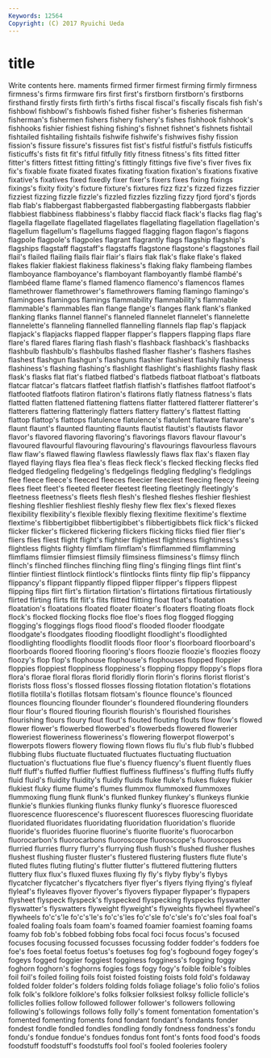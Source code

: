 ```yaml
---
Keywords: 12564 
Copyright: (C) 2017 Ryuichi Ueda
---
```


# title

Write contents here.
maments firmed firmer firmest firming
firmly firmness firmness's firms firmware firs first first's firstborn firstborn's
firstborns firsthand firstly firsts firth firth's firths fiscal fiscal's fiscally
fiscals fish fish's fishbowl fishbowl's fishbowls fished fisher fisher's fisheries
fisherman fisherman's fishermen fishers fishery fishery's fishes fishhook fishhook's fishhooks
fishier fishiest fishing fishing's fishnet fishnet's fishnets fishtail fishtailed fishtailing
fishtails fishwife fishwife's fishwives fishy fission fission's fissure fissure's fissures
fist fist's fistful fistful's fistfuls fisticuffs fisticuffs's fists fit fit's
fitful fitfully fitly fitness fitness's fits fitted fitter fitter's fitters
fittest fitting fitting's fittingly fittings five five's fiver fives fix
fix's fixable fixate fixated fixates fixating fixation fixation's fixations fixative
fixative's fixatives fixed fixedly fixer fixer's fixers fixes fixing fixings
fixings's fixity fixity's fixture fixture's fixtures fizz fizz's fizzed fizzes
fizzier fizziest fizzing fizzle fizzle's fizzled fizzles fizzling fizzy fjord
fjord's fjords flab flab's flabbergast flabbergasted flabbergasting flabbergasts flabbier flabbiest
flabbiness flabbiness's flabby flaccid flack flack's flacks flag flag's flagella
flagellate flagellated flagellates flagellating flagellation flagellation's flagellum flagellum's flagellums flagged
flagging flagon flagon's flagons flagpole flagpole's flagpoles flagrant flagrantly flags
flagship flagship's flagships flagstaff flagstaff's flagstaffs flagstone flagstone's flagstones flail
flail's flailed flailing flails flair flair's flairs flak flak's flake
flake's flaked flakes flakier flakiest flakiness flakiness's flaking flaky flambeing
flambes flamboyance flamboyance's flamboyant flamboyantly flambé flambé's flambéed flame flame's
flamed flamenco flamenco's flamencos flames flamethrower flamethrower's flamethrowers flaming flamingo
flamingo's flamingoes flamingos flamings flammability flammability's flammable flammable's flammables flan
flange flange's flanges flank flank's flanked flanking flanks flannel flannel's
flanneled flannelet flannelet's flannelette flannelette's flanneling flannelled flannelling flannels flap
flap's flapjack flapjack's flapjacks flapped flapper flapper's flappers flapping flaps
flare flare's flared flares flaring flash flash's flashback flashback's flashbacks
flashbulb flashbulb's flashbulbs flashed flasher flasher's flashers flashes flashest flashgun
flashgun's flashguns flashier flashiest flashily flashiness flashiness's flashing flashing's flashlight
flashlight's flashlights flashy flask flask's flasks flat flat's flatbed flatbed's
flatbeds flatboat flatboat's flatboats flatcar flatcar's flatcars flatfeet flatfish flatfish's
flatfishes flatfoot flatfoot's flatfooted flatfoots flatiron flatiron's flatirons flatly flatness
flatness's flats flatted flatten flattened flattening flattens flatter flattered flatterer
flatterer's flatterers flattering flatteringly flatters flattery flattery's flattest flatting flattop
flattop's flattops flatulence flatulence's flatulent flatware flatware's flaunt flaunt's flaunted
flaunting flaunts flautist flautist's flautists flavor flavor's flavored flavoring flavoring's
flavorings flavors flavour flavour's flavoured flavourful flavouring flavouring's flavourings flavourless
flavours flaw flaw's flawed flawing flawless flawlessly flaws flax flax's
flaxen flay flayed flaying flays flea flea's fleas fleck fleck's
flecked flecking flecks fled fledged fledgeling fledgeling's fledgelings fledgling fledgling's
fledglings flee fleece fleece's fleeced fleeces fleecier fleeciest fleecing fleecy
fleeing flees fleet fleet's fleeted fleeter fleetest fleeting fleetingly fleetingly's
fleetness fleetness's fleets flesh flesh's fleshed fleshes fleshier fleshiest fleshing
fleshlier fleshliest fleshly fleshy flew flex flex's flexed flexes flexibility
flexibility's flexible flexibly flexing flexitime flexitime's flextime flextime's flibbertigibbet flibbertigibbet's
flibbertigibbets flick flick's flicked flicker flicker's flickered flickering flickers flicking
flicks flied flier flier's fliers flies fliest flight flight's flightier
flightiest flightiness flightiness's flightless flights flighty flimflam flimflam's flimflammed flimflamming
flimflams flimsier flimsiest flimsily flimsiness flimsiness's flimsy flinch flinch's flinched
flinches flinching fling fling's flinging flings flint flint's flintier flintiest
flintlock flintlock's flintlocks flints flinty flip flip's flippancy flippancy's flippant
flippantly flipped flipper flipper's flippers flippest flipping flips flirt flirt's
flirtation flirtation's flirtations flirtatious flirtatiously flirted flirting flirts flit flit's
flits flitted flitting float float's floatation floatation's floatations floated floater
floater's floaters floating floats flock flock's flocked flocking flocks floe
floe's floes flog flogged flogging flogging's floggings flogs flood flood's
flooded flooder floodgate floodgate's floodgates flooding floodlight floodlight's floodlighted floodlighting
floodlights floodlit floods floor floor's floorboard floorboard's floorboards floored flooring
flooring's floors floozie floozie's floozies floozy floozy's flop flop's flophouse
flophouse's flophouses flopped floppier floppies floppiest floppiness floppiness's flopping floppy
floppy's flops flora flora's florae floral floras florid floridly florin
florin's florins florist florist's florists floss floss's flossed flosses flossing
flotation flotation's flotations flotilla flotilla's flotillas flotsam flotsam's flounce flounce's
flounced flounces flouncing flounder flounder's floundered floundering flounders flour flour's
floured flouring flourish flourish's flourished flourishes flourishing flours floury flout
flout's flouted flouting flouts flow flow's flowed flower flower's flowerbed
flowerbed's flowerbeds flowered flowerier floweriest floweriness floweriness's flowering flowerpot flowerpot's
flowerpots flowers flowery flowing flown flows flu flu's flub flub's
flubbed flubbing flubs fluctuate fluctuated fluctuates fluctuating fluctuation fluctuation's fluctuations
flue flue's fluency fluency's fluent fluently flues fluff fluff's fluffed
fluffier fluffiest fluffiness fluffiness's fluffing fluffs fluffy fluid fluid's fluidity
fluidity's fluidly fluids fluke fluke's flukes flukey flukier flukiest fluky
flume flume's flumes flummox flummoxed flummoxes flummoxing flung flunk flunk's
flunked flunkey flunkey's flunkeys flunkie flunkie's flunkies flunking flunks flunky
flunky's fluoresce fluoresced fluorescence fluorescence's fluorescent fluoresces fluorescing fluoridate fluoridated
fluoridates fluoridating fluoridation fluoridation's fluoride fluoride's fluorides fluorine fluorine's fluorite
fluorite's fluorocarbon fluorocarbon's fluorocarbons fluoroscope fluoroscope's fluoroscopes flurried flurries flurry
flurry's flurrying flush flush's flushed flusher flushes flushest flushing fluster
fluster's flustered flustering flusters flute flute's fluted flutes fluting fluting's
flutter flutter's fluttered fluttering flutters fluttery flux flux's fluxed fluxes
fluxing fly fly's flyby flyby's flybys flycatcher flycatcher's flycatchers flyer
flyer's flyers flying flying's flyleaf flyleaf's flyleaves flyover flyover's flyovers
flypaper flypaper's flypapers flysheet flyspeck flyspeck's flyspecked flyspecking flyspecks flyswatter
flyswatter's flyswatters flyweight flyweight's flyweights flywheel flywheel's flywheels fo'c's'le fo'c's'le's
fo'c's'les fo'c'sle fo'c'sle's fo'c'sles foal foal's foaled foaling foals foam
foam's foamed foamier foamiest foaming foams foamy fob fob's fobbed
fobbing fobs focal foci focus focus's focused focuses focusing focussed
focusses focussing fodder fodder's fodders foe foe's foes foetal foetus
foetus's foetuses fog fog's fogbound fogey fogey's fogeys fogged foggier
foggiest fogginess fogginess's fogging foggy foghorn foghorn's foghorns fogies fogs
fogy fogy's foible foible's foibles foil foil's foiled foiling foils
foist foisted foisting foists fold fold's foldaway folded folder folder's
folders folding folds foliage foliage's folio folio's folios folk folk's
folklore folklore's folks folksier folksiest folksy follicle follicle's follicles follies
follow followed follower follower's followers following following's followings follows folly
folly's foment fomentation fomentation's fomented fomenting foments fond fondant fondant's
fondants fonder fondest fondle fondled fondles fondling fondly fondness fondness's
fondu fondu's fondue fondue's fondues fondus font font's fonts food
food's foods foodstuff foodstuff's foodstuffs fool fool's fooled fooleries foolery
